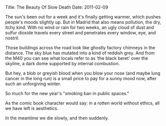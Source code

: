 Title: The Beauty Of Slow Death
Date: 2011-02-09


The sun's been out for a week and it's finally getting warmer, which pushes people's moods slightly up. But in Madrid that also means pollution, the dry, itchy kind. With no wind or rain for two weeks, an ugly cloud of dust and sulfur dioxide travels every street and penetrates every window, eye, and nostril. 

Those buildings across the road look like ghostly factory chimneys in the distance. The sky blue has mutated into a kind of reddish grey. And from the M40 you can see what locals refer to as ‘the black beret' over the skyline, a dark dome supported by internal combustion.

But hey, a blob or greyish blood when you blow your nose (and maybe lung cancer in the long run) is a small price to pay for a sunny mood now, after such an unforgiving winter. 

So much for the new year's "smoking ban in public spaces."

As the comic book character would say: in a rotten world without ethics, all we have left is aesthetics. 

In the meantime we die slowly, and then suddenly.
